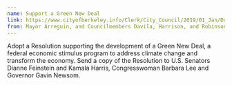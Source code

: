 ```yaml
---
name: Support a Green New Deal 
link: https://www.cityofberkeley.info/Clerk/City_Council/2019/01_Jan/Documents/2019-01-22_Item_18_Support_a_Green_New_Deal.aspx
from: Mayor Arreguin, and Councilmembers Davila, Harrison, and Robinson 
---
```


Adopt a Resolution supporting the development of a Green New Deal, a federal economic stimulus program to address climate change and transform the economy. Send a copy of the Resolution to U.S. Senators Dianne Feinstein and Kamala Harris, Congresswoman Barbara Lee and Governor Gavin Newsom.
